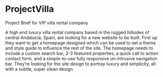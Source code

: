 # ProjectVilla
Project Brief for VIP villa rental company

A high end luxury villa rental company based in the rugged hillsides of central Andalucia, Spain, are looking for a new website to be built. First up they want to get a homepage designed which can be used to set a theme and style guide to influence the rest of the site. The homepage needs to include a custom search bar, 2-3 featured properties, a quick call to action contact form, and a simple-to-use fully responsive un-intrusive navigation bar. They’re looking for the site design to portray luxury and simplicity, all with a subtle, super clean design.

